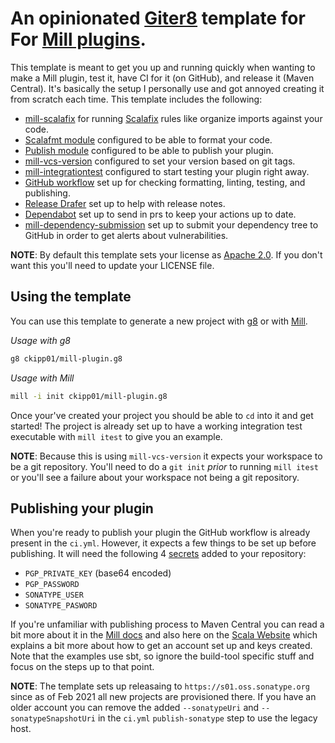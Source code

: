# An opinionated [Giter8][g8] template for For [Mill plugins][mill].

This template is meant to get you up and running quickly when wanting to make a
Mill plugin, test it, have CI for it (on GitHub), and release it (Maven
Central). It's basically the setup I personally use and got annoyed creating it
from scratch each time. This template includes the following:

- [mill-scalafix][mill-scalafix] for running [Scalafix][scalafix] rules like
    organize imports against your code.
- [Scalafmt module][scalafmt-module] configured to be able to format your code.
- [Publish module][publish-module] configured to be able to publish your plugin.
- [mill-vcs-version][mill-vcs-version] configured to set your version based on git tags.
- [mill-integrationtest][mill-integrationtest] configured to start testing your plugin right away.
- [GitHub workflow][github-workflows] set up for checking formatting, linting,
    testing, and publishing.
- [Release Drafer][release-drafter] set up to help with release notes.
- [Dependabot][dependabot] set up to send in prs to keep your actions up to date.
- [mill-dependency-submission][mill-dependency-submission] set up to submit your
    dependency tree to GitHub in order to get alerts about vulnerabilities.

**NOTE**: By default this template sets your license as [Apache 2.0][apache-2].
If you don't want this you'll need to update your LICENSE file.

## Using the template

You can use this template to generate a new project with [g8][g8] or with
[Mill][mill].

_Usage with g8_

```sh
g8 ckipp01/mill-plugin.g8
```

_Usage with Mill_
```sh
mill -i init ckipp01/mill-plugin.g8
```

Once your've created your project you should be able to `cd` into it and get
started! The project is already set up to have a working integration test
executable with `mill itest` to give you an example.

**NOTE**: Because this is using `mill-vcs-version` it expects your workspace to
be a git repository. You'll need to do a `git init` _prior_ to running `mill
itest` or you'll see a failure about your workspace not being a git repository.

## Publishing your plugin

When you're ready to publish your plugin the GitHub workflow is already present
in the `ci.yml`. However, it expects a few things to be set up before
publishing. It will need the following 4 [secrets][github-secrets] added to your repository:

- `PGP_PRIVATE_KEY` (base64 encoded)
- `PGP_PASSWORD`
- `SONATYPE_USER`
- `SONATYPE_PASWORD`

If you're unfamiliar with publishing process to Maven Central you can read a bit
more about it in the [Mill docs][publish-module] and also here on the [Scala 
Website][scala-publish] which explains a bit more about how to get an account
set up and keys created. Note that the examples use sbt, so ignore the
build-tool specific stuff and focus on the steps up to that point.

**NOTE**: The template sets up releasaing to `https://s01.oss.sonatype.org`
since as of Feb 2021 all new projects are provisioned there. If you have an
older account you can remove the added `--sonatypeUri` and
`--sonatypeSnapshotUri` in the `ci.yml` `publish-sonatype` step to use the
legacy host.

[g8]: http://www.foundweekends.org/giter8/
[mill]: https://com-lihaoyi.github.io/mill/mill/Intro_to_Mill.html
[scalafix]: https://scalacenter.github.io/scalafix/
[mill-scalafix]: https://github.com/joan38/mill-scalafix
[scalafmt-module]: https://com-lihaoyi.github.io/mill/mill/Configuring_Mill.html#_reformatting_your_code
[publish-module]: https://com-lihaoyi.github.io/mill/mill/Common_Project_Layouts.html#_publishing
[mill-vcs-version]: https://github.com/lefou/mill-vcs-version
[mill-integrationtest]: https://github.com/lefou/mill-integrationtest
[apache-2]: https://choosealicense.com/licenses/apache-2.0/
[github-workflows]: https://docs.github.com/en/actions/using-workflows
[release-drafter]: https://github.com/release-drafter/release-drafter
[dependabot]: https://github.com/dependabot
[mill-dependency-submission]: https://github.com/ckipp01/mill-dependency-submission
[github-secrets]: https://docs.github.com/en/codespaces/managing-codespaces-for-your-organization/managing-encrypted-secrets-for-your-repository-and-organization-for-github-codespaces
[scala-publish]: https://docs.scala-lang.org/overviews/contributors/index.html#publish-a-release
